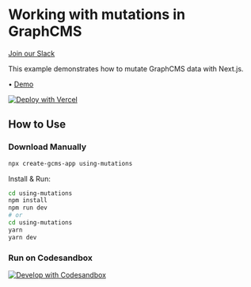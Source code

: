 # Working with mutations in GraphCMS

[Join our Slack](https://slack.graphcms.com)

This example demonstrates how to mutate GraphCMS data with Next.js.

• [Demo](https://graphcms-using-mutations.now.sh)

[![Deploy with Vercel](https://vercel.com/button)](https://vercel.com/import/project?template=https://github.com/OneGraph/graphcms-examples/tree/master/using-mutations)

## How to Use

### Download Manually

```bash
npx create-gcms-app using-mutations
```

Install & Run:

```bash
cd using-mutations
npm install
npm run dev
# or
cd using-mutations
yarn
yarn dev
```

### Run on Codesandbox

[![Develop with Codesandbox](https://codesandbox.io/static/img/play-codesandbox.svg)](https://codesandbox.io/s/github/OneGraph/graphcms-examples/tree/master/using-mutations)
